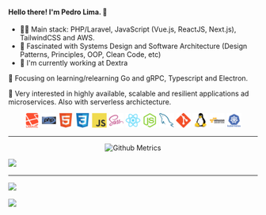 #### Hello there! I'm Pedro Lima. :wave:


-  👨‍💻 Main stack: PHP/Laravel, JavaScript (Vue.js, ReactJS, Next.js), TailwindCSS and AWS.
-  🛀 Fascinated with Systems Design and Software Architecture (Design Patterns, Principles, OOP, Clean Code, etc)
-  💼 I'm currently working at Dextra

🌱 Focusing on learning/relearning Go and gRPC, Typescript and Electron.

🚀 Very interested in highly available, scalable and resilient applications ad microservices. Also with serverless archictecture.

<p align="center">
<img src=https://raw.githubusercontent.com/devicons/devicon/master/icons/laravel/laravel-plain-wordmark.svg alt=Laravel width="30" height="30"/>
<img src=https://raw.githubusercontent.com/devicons/devicon/master/icons/php/php-original.svg alt=PHP width="30" height="30"/>
<img src=https://raw.githubusercontent.com/devicons/devicon/master/icons/html5/html5-original.svg alt=html5 width="30" height="30"/>
<img src=https://raw.githubusercontent.com/devicons/devicon/master/icons/css3/css3-original.svg alt=css3 width="30" height="30"/>
<img src=https://raw.githubusercontent.com/devicons/devicon/master/icons/javascript/javascript-original.svg alt=javascript width="30" height="30"/>
<img src=https://raw.githubusercontent.com/devicons/devicon/master/icons/sass/sass-original.svg alt=sass width="30" height="30"/>
<img src=https://raw.githubusercontent.com/devicons/devicon/master/icons/react/react-original.svg alt=react width="30" height="30"/>
<img src=https://raw.githubusercontent.com/devicons/devicon/master/icons/nodejs/nodejs-original.svg alt=nodejs width="30" height="30"/>
<img src=https://raw.githubusercontent.com/devicons/devicon/master/icons/mysql/mysql-original.svg alt=express width="30" height="30"/>
<img src=https://raw.githubusercontent.com/devicons/devicon/master/icons/git/git-original.svg alt=git width="30" height="30"/>
<img src=https://raw.githubusercontent.com/devicons/devicon/master/icons/linux/linux-original.svg alt=linux width="30" height="30"/>
<img src=https://raw.githubusercontent.com/devicons/devicon/master/icons/amazonwebservices/amazonwebservices-original-wordmark.svg alt=aws width="30" height="30"/>
<img src=https://raw.githubusercontent.com/devicons/devicon/master/icons/kubernetes/kubernetes-plain-wordmark.svg alt=Kurbenetes width="30" height="30"/>


  
 
  
</p>

---
<p align="center">
<img width="500" src="https://metrics.lecoq.io/webmasterdro" alt="Github Metrics">
</p>


![](https://github-readme-stats.vercel.app/api/top-langs/?username=webmasterdro&layout=compact&theme=tokyonight&langs_count=10)


----

![](https://activity-graph.herokuapp.com/graph?username=webmasterdro&theme=redical)

  <a href="https://www.linkedin.com/in/webmasterdro/" target="_blank"><img src="https://img.shields.io/badge/-LinkedIn-%230077B5?style=for-the-badge&logo=linkedin&logoColor=white" target="_blank"></a> 

